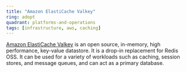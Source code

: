 ```yaml
---
title: "Amazon ElastiCache Valkey"
ring: adopt
quadrant: platforms-and-operations
tags: [infrastructure, aws, caching]
---
```


[Amazon ElastiCache Valkey](https://aws.amazon.com/elasticache/what-is-valkey/) is an open source, in-memory, high performance, key-value datastore. 
It is a drop-in replacement for Redis OSS. It can be used for a variety of workloads such as caching, session stores, and message queues, and can act as a primary database.